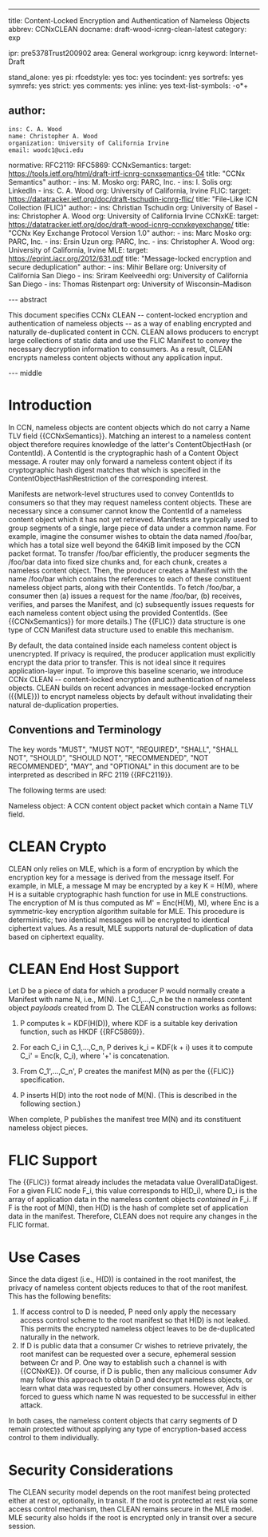 ---
title: Content-Locked Encryption and Authentication of Nameless Objects
abbrev: CCNxCLEAN
docname: draft-wood-icnrg-clean-latest
category: exp

ipr: pre5378Trust200902
area: General
workgroup: icnrg
keyword: Internet-Draft

stand_alone: yes
pi:
  rfcedstyle: yes
  toc: yes
  tocindent: yes
  sortrefs: yes
  symrefs: yes
  strict: yes
  comments: yes
  inline: yes
  text-list-symbols: -o*+

author:
-
    ins: C. A. Wood
    name: Christopher A. Wood
    organization: University of California Irvine
    email: woodc1@uci.edu

normative:
  RFC2119:
  RFC5869:
  CCNxSemantics:
    target: https://tools.ietf.org/html/draft-irtf-icnrg-ccnxsemantics-04
    title: "CCNx Semantics"
    author:
        -
            ins: M. Mosko
            org: PARC, Inc.
        -
            ins: I. Solis
            org: LinkedIn
        -
            ins: C. A. Wood
            org: University of California, Irvine
  FLIC:
    target: https://datatracker.ietf.org/doc/draft-tschudin-icnrg-flic/
    title: "File-Like ICN Collection (FLIC)"
    author:
        -
            ins: Christian Tschudin
            org: University of Basel
        -
            ins: Christopher A. Wood
            org: University of California Irvine
  CCNxKE:
    target: https://datatracker.ietf.org/doc/draft-wood-icnrg-ccnxkeyexchange/
    title: "CCNx Key Exchange Protocol Version 1.0"
    author:
        -
            ins: Marc Mosko
            org: PARC, Inc.
        -
            ins: Ersin Uzun
            org: PARC, Inc.
        -
            ins: Christopher A. Wood
            org: University of California, Irvine
  MLE:
    target: https://eprint.iacr.org/2012/631.pdf
    title: "Message-locked encryption and secure deduplication"
    author:
        -
            ins: Mihir Bellare
            org: University of California San Diego
        -
            ins: Sriram Keelveedhi
            org: University of California San Diego
        -
            ins: Thomas Ristenpart
            org: University of Wisconsin–Madison

<!-- informative: -->

--- abstract

This document specifies CCNx CLEAN -- content-locked encryption and
authentication of nameless objects -- as a way of enabling encrypted
and naturally de-duplicated content in CCN. CLEAN allows producers to
encrypt large collections of static data and use the FLIC Manifest
to convey the necessary decryption information to consumers. As a result,
CLEAN encrypts nameless content objects without any application input.

--- middle

#  Introduction

In CCN, nameless objects are content objects which do not carry a Name TLV field {{CCNxSemantics}}.
Matching an interest to a nameless content object therefore requires knowledge of the
latter's ContentObjectHash (or ContentId). A ContentId is the cryptographic
hash of a Content Object message. A router may only forward a nameless content
object if its cryptographic hash digest matches that which is specified in the
ContentObjectHashRestriction of the corresponding interest.

Manifests are network-level structures used to convey ContentIds to consumers so that
they may request nameless content objects. These are necessary since a consumer cannot
know the ContentId of a nameless content object which it has not yet retrieved.
Manifests are typically used to group segments of a single, large piece of data
under a common name. For example, imagine the consumer wishes to obtain the data named
/foo/bar, which has a total size well beyond the 64KiB limit imposed by the CCN packet
format. To transfer /foo/bar efficiently, the producer segments the /foo/bar data
into fixed size chunks and, for each chunk, creates a nameless content object. Then,
the producer creates a Manifest with the name /foo/bar which contains the references
to each of these constituent nameless object parts, along with their ContentIds.
To fetch /foo/bar, a consumer then (a) issues a request for the name /foo/bar, (b) receives,
verifies, and parses the Manifest, and (c) subsequently issues requests for each
nameless content object using the provided ContentIds. (See {{CCNxSemantics}} for more
details.) The {{FLIC}} data structure is one type of CCN Manifest data structure
used to enable this mechanism.

By default, the data contained inside each nameless content object is unencrypted.
If privacy is required, the producer application must explicitly encrypt
the data prior to transfer. This is not ideal since it requires application-layer
input. To improve this baseline scenario, we introduce CCNx CLEAN -- content-locked
encryption and authentication of nameless objects. CLEAN builds on recent advances in
message-locked encryption ({{MLE}}) to encrypt nameless objects by default without
invalidating their natural de-duplication properties.

##  Conventions and Terminology

The key words "MUST", "MUST NOT", "REQUIRED", "SHALL", "SHALL NOT", "SHOULD",
"SHOULD NOT", "RECOMMENDED", "NOT RECOMMENDED", "MAY", and "OPTIONAL" in this
document are to be interpreted as described in RFC 2119 {{RFC2119}}.

The following terms are used:

Nameless object: A CCN content object packet which contain a Name TLV field.

# CLEAN Crypto

CLEAN only relies on MLE, which is a form of encryption by which the encryption key
for a message is derived from the message itself. For example, in MLE, a message M
may be encrypted by a key K = H(M), where H is a suitable cryptographic hash function
for use in MLE constructions. The encryption of M is thus computed as M' = Enc(H(M), M),
where Enc is a symmetric-key encryption algorithm suitable for MLE.
This procedure is deterministic; two identical messages will be encrypted to identical
ciphertext values. As a result, MLE supports natural de-duplication of data based on
ciphertext equality.

# CLEAN End Host Support

Let D be a piece of data for which a producer P would normally
create a Manifest with name N, i.e., M(N). Let C_1,...,C_n be the n nameless content
object *payloads* created from D. The CLEAN construction works as follows:

1. P computes k = KDF(H(D)), where KDF is a suitable key derivation function, such as HKDF {{RFC5869}}.

2. For each C_i in C_1,...,C_n, P derives k_i = KDF(k + i) uses it to compute C_i' = Enc(k, C_i), where '+' is
concatenation.

3. From C_1',...,C_n', P creates the manifest M(N) as per the {{FLIC}} specification.

4. P inserts H(D) into the root node of M(N). (This is described in the following section.)

When complete, P publishes the manifest tree M(N) and its constituent nameless object pieces.

# FLIC Support

The {{FLIC}} format already includes the metadata value OverallDataDigest. For
a given FLIC node F_i, this value corresponds to H(D_i), where D_i is the array of
application data in the nameless content objects *contained in* F_i. If F is the
root of M(N), then H(D) is the hash of complete set of application data in the manifest.
Therefore, CLEAN does not require any changes in the FLIC format.

# Use Cases

Since the data digest (i.e., H(D)) is contained in the root manifest, the privacy
of nameless content objects reduces to that of the root manifest. This has the following
benefits:

1. If access control to D is needed, P need only apply the necessary access control scheme
to the root manifest so that H(D) is not leaked. This permits the encrypted nameless
object leaves to be de-duplicated naturally in the network.
2. If D is public data that a consumer Cr wishes to retrieve privately, the root manifest
can be requested over a secure, ephemeral session between Cr and P. One way to establish
such a channel is with {{CCNxKE}}. Of course, if D is public, then any malicious consumer Adv
may follow this approach to obtain D and decrypt nameless objects, or learn what data
was requested by other consumers. However, Adv is forced to guess which name N was
requested to be successful in either attack.

In both cases, the nameless content objects that carry segments of D remain protected
without applying any type of encryption-based access control to them individually.

# Security Considerations

The CLEAN security model depends on the root manifest being protected either at rest
or, optionally, in transit. If the root is protected at rest via some access control
mechanism, then CLEAN remains secure in the MLE model. MLE security also
holds if the root is encrypted only in transit over a secure session.
